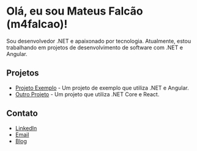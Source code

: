 <!DOCTYPE html>

<body>
  <h1>Olá, eu sou Mateus Falcão (m4falcao)!</h1>
  <p>Sou desenvolvedor .NET e apaixonado por tecnologia. Atualmente, estou trabalhando em projetos de desenvolvimento de software com .NET e Angular.</p>
  
  <h2>Projetos</h2>
  <ul>
    <li><a href="https://github.com/m4falcao/projeto-exemplo">Projeto Exemplo</a> - Um projeto de exemplo que utiliza .NET e Angular.</li>
    <li><a href="https://github.com/m4falcao/outro-projeto">Outro Projeto</a> - Um projeto que utiliza .NET Core e React.</li>
  </ul>
  
  <h2>Contato</h2>
  <ul>
    <li><a href="https://www.linkedin.com/in/mateus-falc%C3%A3o-71a139210/">LinkedIn</a></li>
    <li><a href="mailto:mateusfalconetto@gmail.com">Email</a></li>
    <li><a href="https://m4falcao.github.io">Blog</a></li>
  </ul>
</body>
</html>
